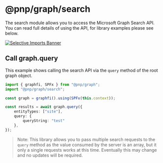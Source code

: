 # @pnp/graph/search

The search module allows you to access the Microsoft Graph Search API. You can read full details of using the API, for library examples please see below.

[![Selective Imports Banner](https://img.shields.io/badge/Selective%20Imports-informational.svg)](../concepts/selective-imports.md)  

## Call graph.query

This example shows calling the search API via the `query` method of the root graph object.

```TypeScript
import { graphfi, SPFx } from "@pnp/graph";
import "@pnp/graph/search";

const graph = graphfi().using(SPFx(this.context));

const results = await graph.query({
    entityTypes: ["site"],
    query: {
        queryString: "test"
    },
});
```

> Note: This library allows you to pass multiple search requests to the `query` method as the value consumed by the server is an array, but it only a single requests works at this time. Eventually this may change and no updates will be required.
